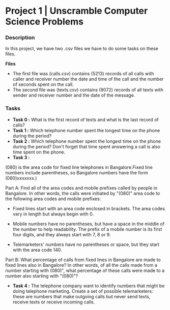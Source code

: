 # Project 1 | Unscramble Computer Science Problems

### Description 
In this project, we have two .csv files we have to do some tasks on these files.

**Files** 
- The first file was (calls.csv) contains (5213) records of all calls with caller and receiver number the date and time of the call and the number of seconds spent on the call.
- The second file was (texts.csv) contains (9072) records of all texts with sender and receiver number  and the date of the message.

### Tasks

- **Task 0 :**  What is the first record of texts and what is the last record of calls?
- **Task 1 :**  Which telephone number spent the longest time on the phone during the period?
- **Task 2 :**  Which telephone number spent the longest time on the phone during the period? Don't forget that time spent answering a call is also time spent on the phone.
- **Task 3 :** 

(080) is the area code for fixed line telephones in Bangalore.Fixed line numbers include parentheses, so Bangalore numbers have the form (080)xxxxxxx.)

Part A: Find all of the area codes and mobile prefixes called by people in Bangalore. In other words, the calls were initiated by "(080)" area code to the following area codes and mobile prefixes:

 - Fixed lines start with an area code enclosed in brackets. The area
   codes vary in length but always begin with 0.
   
 - Mobile numbers have no parentheses, but have a space in the middle
   of the number to help readability. The prefix of a mobile number
   is its first four digits, and they always start with 7, 8 or 9.
   
 - Telemarketers' numbers have no parentheses or space, but they start
   with the area code 140.
 
 Part B: What percentage of calls from fixed lines in Bangalore are made to fixed lines also in Bangalore? In other words, of all the calls made from a number starting with                (080)", what percentage of these calls were made to a number also starting with "(080)"?
   
- **Task 4 :** The telephone company want to identify numbers that might be doing telephone marketing. Create a set of possible telemarketers: these are numbers that make outgoing calls but never send texts, receive texts or receive incoming calls.
